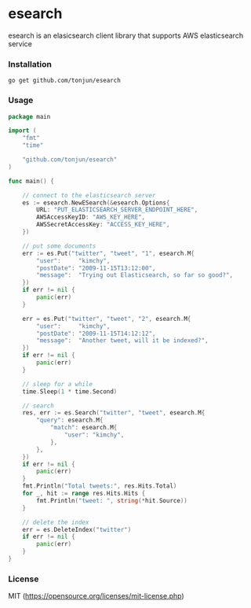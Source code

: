 # esearch

esearch is an elasicsearch client library that supports AWS elasticsearch service

### Installation

`go get github.com/tonjun/esearch`

### Usage

```go
package main

import (
	"fmt"
	"time"

	"github.com/tonjun/esearch"
)

func main() {

	// connect to the elasticsearch server
	es := esearch.NewESearch(&esearch.Options{
		URL: "PUT_ELASTICSEARCH_SERVER_ENDPOINT_HERE",
		AWSAccessKeyID: "AWS_KEY_HERE",
		AWSSecretAccessKey: "ACCESS_KEY_HERE",
	})

	// put some documents
	err := es.Put("twitter", "tweet", "1", esearch.M{
		"user":     "kimchy",
		"postDate": "2009-11-15T13:12:00",
		"message":  "Trying out Elasticsearch, so far so good?",
	})
	if err != nil {
		panic(err)
	}

	err = es.Put("twitter", "tweet", "2", esearch.M{
		"user":     "kimchy",
		"postDate": "2009-11-15T14:12:12",
		"message":  "Another tweet, will it be indexed?",
	})
	if err != nil {
		panic(err)
	}

	// sleep for a while
	time.Sleep(1 * time.Second)

	// search
	res, err := es.Search("twitter", "tweet", esearch.M{
		"query": esearch.M{
			"match": esearch.M{
				"user": "kimchy",
			},
		},
	})
	if err != nil {
		panic(err)
	}
	fmt.Println("Total tweets:", res.Hits.Total)
	for _, hit := range res.Hits.Hits {
		fmt.Println("tweet: ", string(*hit.Source))
	}

	// delete the index
	err = es.DeleteIndex("twitter")
	if err != nil {
		panic(err)
	}
}
```

### License

MIT (https://opensource.org/licenses/mit-license.php)

